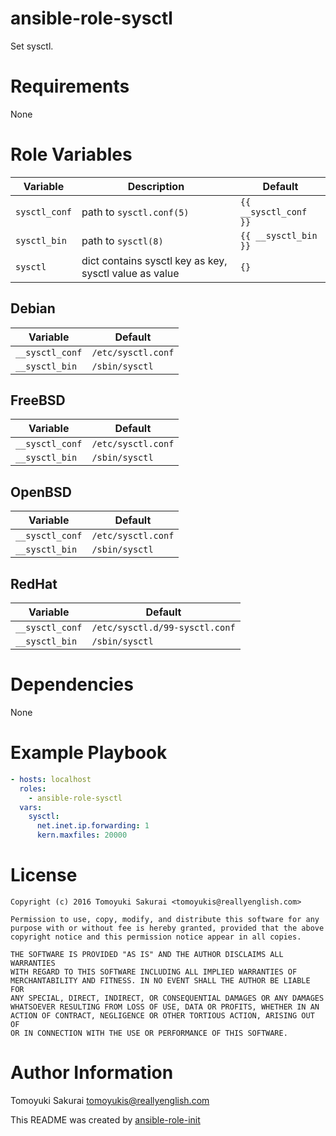 # ansible-role-sysctl

Set sysctl.

# Requirements

None

# Role Variables

| Variable | Description | Default |
|----------|-------------|---------|
| `sysctl_conf` | path to `sysctl.conf(5)` | `{{ __sysctl_conf }}` |
| `sysctl_bin` | path to `sysctl(8)` | `{{ __sysctl_bin }}` |
| `sysctl` | dict contains sysctl key as key, sysctl value as value | `{}` |

## Debian

| Variable | Default |
|----------|---------|
| `__sysctl_conf` | `/etc/sysctl.conf` |
| `__sysctl_bin` | `/sbin/sysctl` |

## FreeBSD

| Variable | Default |
|----------|---------|
| `__sysctl_conf` | `/etc/sysctl.conf` |
| `__sysctl_bin` | `/sbin/sysctl` |

## OpenBSD

| Variable | Default |
|----------|---------|
| `__sysctl_conf` | `/etc/sysctl.conf` |
| `__sysctl_bin` | `/sbin/sysctl` |

## RedHat

| Variable | Default |
|----------|---------|
| `__sysctl_conf` | `/etc/sysctl.d/99-sysctl.conf` |
| `__sysctl_bin` | `/sbin/sysctl` |

# Dependencies

None

# Example Playbook

```yaml
- hosts: localhost
  roles:
    - ansible-role-sysctl
  vars:
    sysctl:
      net.inet.ip.forwarding: 1
      kern.maxfiles: 20000
```

# License

```
Copyright (c) 2016 Tomoyuki Sakurai <tomoyukis@reallyenglish.com>

Permission to use, copy, modify, and distribute this software for any
purpose with or without fee is hereby granted, provided that the above
copyright notice and this permission notice appear in all copies.

THE SOFTWARE IS PROVIDED "AS IS" AND THE AUTHOR DISCLAIMS ALL WARRANTIES
WITH REGARD TO THIS SOFTWARE INCLUDING ALL IMPLIED WARRANTIES OF
MERCHANTABILITY AND FITNESS. IN NO EVENT SHALL THE AUTHOR BE LIABLE FOR
ANY SPECIAL, DIRECT, INDIRECT, OR CONSEQUENTIAL DAMAGES OR ANY DAMAGES
WHATSOEVER RESULTING FROM LOSS OF USE, DATA OR PROFITS, WHETHER IN AN
ACTION OF CONTRACT, NEGLIGENCE OR OTHER TORTIOUS ACTION, ARISING OUT OF
OR IN CONNECTION WITH THE USE OR PERFORMANCE OF THIS SOFTWARE.
```

# Author Information

Tomoyuki Sakurai <tomoyukis@reallyenglish.com>

This README was created by [ansible-role-init](https://gist.github.com/trombik/d01e280f02c78618429e334d8e4995c0)
